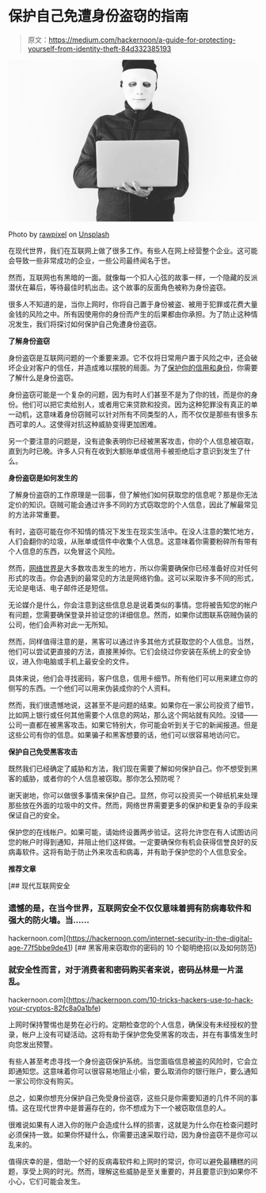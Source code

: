 # 保护自己免遭身份盗窃的指南

> 原文：<https://medium.com/hackernoon/a-guide-for-protecting-yourself-from-identity-theft-84d332385193>

![](img/2489648b6e6e943d54f6778ba0cc705f.png)

Photo by [rawpixel](https://unsplash.com/@rawpixel?utm_source=medium&utm_medium=referral) on [Unsplash](https://unsplash.com?utm_source=medium&utm_medium=referral)

在现代世界，我们在互联网上做了很多工作。有些人在网上经营整个企业。这可能会导致一些非常成功的企业，一些公司最终闻名于世。

然而，互联网也有黑暗的一面。就像每一个扣人心弦的故事一样，一个隐藏的反派潜伏在幕后，等待最佳时机出击。这个故事的反面角色被称为身份盗窃。

很多人不知道的是，当你上网时，你将自己置于身份被盗、被用于犯罪或花费大量金钱的风险之中。所有因使用你的身份而产生的后果都由你承担。为了防止这种情况发生，我们将探讨如何保护自己免遭身份盗窃。

**了解身份盗窃**

身份盗窃是互联网问题的一个重要来源。它不仅将日常用户置于风险之中，还会破坏企业对客户的信任，并造成难以摆脱的局面。为了[保护你的信用和身份](https://budgetboost.co/best-identity-theft-and-credit-protection-services/)，你需要了解什么是身份盗窃。

身份盗窃可能是一个复杂的问题，因为有时人们甚至不是为了你的钱，而是你的身份。他们可以把它卖给别人，或者用它来贷款和投资。因为这种犯罪没有真正的单一动机，这意味着身份窃贼可以针对所有不同类型的人，而不仅仅是那些有很多东西可拿的人。这使得对抗这种威胁变得更加困难。

另一个要注意的问题是，没有迹象表明你已经被黑客攻击，你的个人信息被窃取，直到为时已晚。许多人只有在收到大额账单或信用卡被拒绝后才意识到发生了什么。

**身份盗窃是如何发生的**

了解身份盗窃的工作原理是一回事，但了解他们如何获取您的信息呢？那是你无法定价的知识。窃贼可能会通过许多不同的方式窃取您的个人信息，因此了解最常见的方法非常重要。

有时，盗窃可能在你不知情的情况下发生在现实生活中。在没人注意的繁忙地方，人们会翻你的垃圾，从账单或信件中收集个人信息。这意味着你需要粉碎所有带有个人信息的东西，以免冒这个风险。

然而，[网络世界是](https://www.nytimes.com/2018/10/11/opinion/internet-hacking-cybersecurity-iot.html)大多数攻击发生的地方，所以你需要确保你已经准备好应对任何形式的攻击。你会遇到的最常见的方法是网络钓鱼。这可以采取许多不同的形式，无论是电话、电子邮件还是短信。

无论媒介是什么，你会注意到这些信息总是说着类似的事情。您将被告知您的帐户有问题，您需要确保登录并验证您的详细信息。然而，如果你试图联系窃贼伪装的公司，他们会声称对此一无所知。

然而，同样值得注意的是，黑客可以通过许多其他方式获取您的个人信息。当然，他们可以尝试更直接的方法，直接黑掉你。它们会绕过你安装在系统上的安全协议，进入你电脑或手机上最安全的文件。

具体来说，他们会寻找密码，客户信息，信用卡细节。所有他们可以用来建立你的侧写的东西。一个他们可以用来伪装成你的个人资料。

然而，我们很遗憾地说，这甚至不是问题的结束。如果你在一家公司投资了细节，比如网上银行或任何其他需要个人信息的网站，那么这个网站就有风险。没错——公司一直都在被黑客攻击。如果它特别大，你可能会听到关于它的新闻报道。但是这些公司有你的信息。如果骗子和黑客想要的话，他们可以很容易地访问它。

**保护自己免受黑客攻击**

既然我们已经确定了威胁和方法，我们现在需要了解如何保护自己。你不想受到黑客的威胁，或者你的个人信息被窃取。那你怎么预防呢？

谢天谢地，你可以做很多事情来保护自己。显然，你可以投资买一个碎纸机来处理那些放在外面的垃圾中的文件。然而，网络世界需要更多的保护和更复杂的手段来保证自己的安全。

保护您的在线帐户。如果可能，请始终设置两步验证。这将允许您在有人试图访问您的帐户时得到通知，并阻止他们这样做。一定要确保你有机会获得信誉良好的反病毒软件。这将有助于防止外来攻击和病毒，并有助于保护您的个人信息安全。

**推荐文章**

 [## 现代互联网安全

### 遗憾的是，在当今世界，互联网安全不仅仅意味着拥有防病毒软件和强大的防火墙。当……

hackernoon.com](https://hackernoon.com/internet-security-in-the-digital-age-77f5bbe9de41) [](https://hackernoon.com/10-tricks-hackers-use-to-hack-your-cryptos-82fc8a0a1bfe) [## 黑客用来窃取你的密码的 10 个聪明绝招(以及如何防范)

### 就安全性而言，对于消费者和密码购买者来说，密码丛林是一片混乱。

hackernoon.com](https://hackernoon.com/10-tricks-hackers-use-to-hack-your-cryptos-82fc8a0a1bfe) 

上网时保持警惕也是势在必行的。定期检查您的个人信息，确保没有未经授权的登录，帐户上没有可疑活动。这将有助于保护您免受黑客的攻击，并在有事情发生时向您发出预警。

有些人甚至考虑寻找一个身份盗窃保护系统。当您面临信息被盗的风险时，它会立即通知您。这意味着你可以很容易地阻止小偷，要么取消你的银行账户，要么通知一家公司你没有购买。

总之，如果你想充分保护自己免受身份盗窃，这些只是你需要知道的几件不同的事情。这在现代世界中是普遍存在的，你不想成为下一个被窃取信息的人。

很难说如果有人进入你的账户会造成什么样的损害，这就是为什么你在检查问题时必须保持一致。如果你怀疑什么，你需要迅速采取行动，因为身份盗窃不是你可以乱来的。

值得庆幸的是，借助一个好的反病毒软件和上网时的常识，你可以避免最糟糕的问题，享受上网的时光。然而，理解这些威胁是至关重要的，并且要意识到如果你不小心，它们可能会发生。